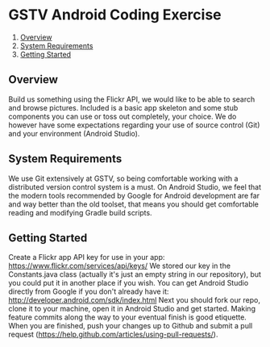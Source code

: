 # GSTV Android Coding Exercise

1. [Overview](#overview)
1. [System Requirements](#system-requirements)
1. [Getting Started](#getting-started)

## Overview
Build us something using the Flickr API, we would like to be able to search and browse pictures. Included is a basic app skeleton and some stub components you can use or toss out completely, your choice. We do however have some expectations regarding your use of source control (Git) and your environment (Android Studio).

## System Requirements
We use Git extensively at GSTV, so being comfortable working with a distributed version control system is a must.
On Android Studio, we feel that the modern tools recommended by Google for Android development are far and way better than the old toolset, that means you should get comfortable reading and modifying Gradle build scripts.

## Getting Started
Create a Flickr app API key for use in your app: https://www.flickr.com/services/api/keys/
We stored our key in the Constants.java class (actually it's just an empty string in our repository), but you could put it in another place if you wish.
You can get Android Studio directly from Google if you don't already have it: http://developer.android.com/sdk/index.html
Next you should fork our repo, clone it to your machine, open it in Android Studio and get started. Making feature commits along the way to your eventual finish is good etiquette. When you are finished, push your changes up to Github and submit a pull request (https://help.github.com/articles/using-pull-requests/).

